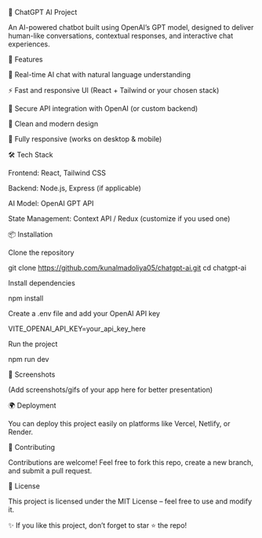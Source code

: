 🤖 ChatGPT AI Project

An AI-powered chatbot built using OpenAI’s GPT model, designed to deliver human-like conversations, contextual responses, and interactive chat experiences.

🚀 Features

💬 Real-time AI chat with natural language understanding

⚡ Fast and responsive UI (React + Tailwind or your chosen stack)

🔑 Secure API integration with OpenAI (or custom backend)

🎨 Clean and modern design

📱 Fully responsive (works on desktop & mobile)

🛠️ Tech Stack

Frontend: React, Tailwind CSS

Backend: Node.js, Express (if applicable)

AI Model: OpenAI GPT API

State Management: Context API / Redux (customize if you used one)

📦 Installation

Clone the repository

git clone https://github.com/kunalmadoliya05/chatgpt-ai.git
cd chatgpt-ai


Install dependencies

npm install


Create a .env file and add your OpenAI API key

VITE_OPENAI_API_KEY=your_api_key_here


Run the project

npm run dev

📸 Screenshots

(Add screenshots/gifs of your app here for better presentation)

🌍 Deployment

You can deploy this project easily on platforms like Vercel, Netlify, or Render.

🤝 Contributing

Contributions are welcome! Feel free to fork this repo, create a new branch, and submit a pull request.

📜 License

This project is licensed under the MIT License – feel free to use and modify it.

✨ If you like this project, don’t forget to star ⭐ the repo!
